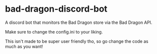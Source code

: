 # bad-dragon-discord-bot
A discord bot that monitors the Bad Dragon store via the Bad Dragon API.

Make sure to change the config.ini to your liking.

This isn't made to be super user friendly tho, so go change the code as much as you want!
